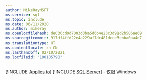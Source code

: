 ```yaml
---
author: MikeRayMSFT
ms.service: sql
ms.topic: include
ms.date: 06/11/2020
ms.author: mikeray
ms.openlocfilehash: de036cd9d7003d3ba5d6b4e23c3d91d2b586ae69
ms.sourcegitcommit: 917df4ffd22e4a229af7dc481dcce3ebba0aa4d7
ms.translationtype: HT
ms.contentlocale: zh-CN
ms.lasthandoff: 02/10/2021
ms.locfileid: "100105790"
---
```

[!INCLUDE [Applies to](../../includes/applies-md.md)] [!INCLUDE [SQL Server](./_ssnoversion.md)] - 仅限 Windows 
